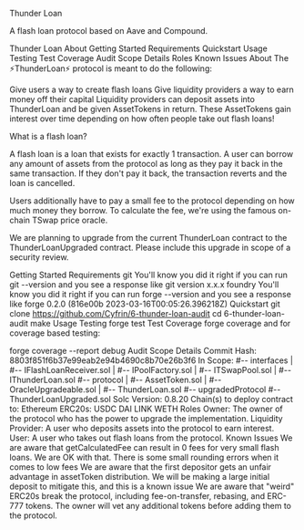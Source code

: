 Thunder Loan

A flash loan protocol based on Aave and Compound.


Thunder Loan
About
Getting Started
Requirements
Quickstart
Usage
Testing
Test Coverage
Audit Scope Details
Roles
Known Issues
About
The ⚡️ThunderLoan⚡️ protocol is meant to do the following:

Give users a way to create flash loans
Give liquidity providers a way to earn money off their capital
Liquidity providers can deposit assets into ThunderLoan and be given AssetTokens in return. These AssetTokens gain interest over time depending on how often people take out flash loans!

What is a flash loan?

A flash loan is a loan that exists for exactly 1 transaction. A user can borrow any amount of assets from the protocol as long as they pay it back in the same transaction. If they don't pay it back, the transaction reverts and the loan is cancelled.

Users additionally have to pay a small fee to the protocol depending on how much money they borrow. To calculate the fee, we're using the famous on-chain TSwap price oracle.

We are planning to upgrade from the current ThunderLoan contract to the ThunderLoanUpgraded contract. Please include this upgrade in scope of a security review.

Getting Started
Requirements
git
You'll know you did it right if you can run git --version and you see a response like git version x.x.x
foundry
You'll know you did it right if you can run forge --version and you see a response like forge 0.2.0 (816e00b 2023-03-16T00:05:26.396218Z)
Quickstart
git clone https://github.com/Cyfrin/6-thunder-loan-audit
cd 6-thunder-loan-audit
make 
Usage
Testing
forge test
Test Coverage
forge coverage
and for coverage based testing:

forge coverage --report debug
Audit Scope Details
Commit Hash: 8803f851f6b37e99eab2e94b4690c8b70e26b3f6
In Scope:
#-- interfaces
|   #-- IFlashLoanReceiver.sol
|   #-- IPoolFactory.sol
|   #-- ITSwapPool.sol
|   #-- IThunderLoan.sol
#-- protocol
|   #-- AssetToken.sol
|   #-- OracleUpgradeable.sol
|   #-- ThunderLoan.sol
#-- upgradedProtocol
    #-- ThunderLoanUpgraded.sol
Solc Version: 0.8.20
Chain(s) to deploy contract to: Ethereum
ERC20s:
USDC
DAI
LINK
WETH
Roles
Owner: The owner of the protocol who has the power to upgrade the implementation.
Liquidity Provider: A user who deposits assets into the protocol to earn interest.
User: A user who takes out flash loans from the protocol.
Known Issues
We are aware that getCalculatedFee can result in 0 fees for very small flash loans. We are OK with that. There is some small rounding errors when it comes to low fees
We are aware that the first depositor gets an unfair advantage in assetToken distribution. We will be making a large initial deposit to mitigate this, and this is a known issue
We are aware that "weird" ERC20s break the protocol, including fee-on-transfer, rebasing, and ERC-777 tokens. The owner will vet any additional tokens before adding them to the protocol.
